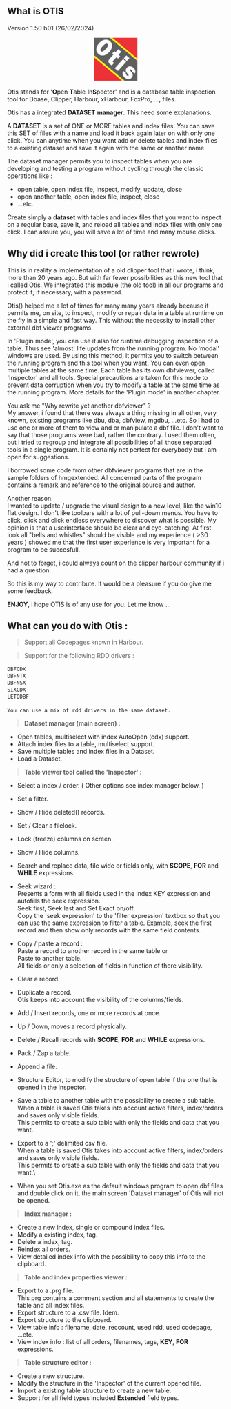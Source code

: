 ## What is OTIS
Version 1.50 b01 (26/02/2024)

<p align="center">
<img src="images\Otis.png" style="width:100px">
</p>

Otis stands for '**O**pen **T**able **I**n**S**pector' and is a
database table inspection tool for Dbase, Clipper, Harbour,
xHarbour, FoxPro, ..., files.

Otis has a integrated **DATASET** **manager**. This need some
explanations.

A **DATASET** is a set of ONE or MORE tables and index files. You can save
this SET of files with a name and load it back again later on with only
one click. You can anytime when you want add or delete tables and index files
to a existing dataset and save it again with the same or another name.

The dataset manager permits you to inspect tables when you are developing and testing a program without cycling through the classic operations like :

- open table, open index file, inspect, modify, update, close
- open another table, open index file, inspect, close
- ...etc.

Create simply a **dataset** with tables and index files that you want to
inspect on a regular base, save it, and reload all tables and index
files with only one click. I can assure you, you will save a lot of
time and many mouse clicks.

## Why did i create this tool (or rather rewrote)

This is in reality a implementation of a old clipper tool that i wrote,
i think, more than 20 years ago. But with far fewer possibilities as
this new tool that i called Otis. We integrated this module (the old
tool) in all our programs and protect it, if necessary, with a password.

Otis() helped me a lot of times for many many years already because it
permits me, on site, to inspect, modify or repair data in a table at
runtime on the fly in a simple and fast way. This without the necessity
to install other external dbf viewer programs.

In 'Plugin mode', you can use it also for runtime debugging  inspection
of a table. Thus see \'almost\' life updates from the running program.
No \'modal\' windows are used. By using this method, it permits you to
switch between the running program and this tool when you want. You can
even open multiple tables at the same time. Each table has its own
dbfviewer, called 'Inspector' and all tools. Special precautions are
taken for this mode to prevent data corruption when you try to modify a
table at the same time as the running program. More details for the
'Plugin mode' in another chapter.

You ask me \"Why rewrite yet another dbfviewer\" ?\
My answer, i found that there was always a thing missing in all other,
very known, existing programs like dbu, dba, dbfview, mgdbu, \...etc. So
i had to use one or more of them to view and or manipulate a dbf file. I
don't want to say that those programs were bad, rather the contrary. I
used them often, but i tried to regroup and integrate all possibilities
of all those separated tools in a single program. It is certainly
not perfect for everybody but i am open for suggestions.

I borrowed some code from other dbfviewer programs that are in the
sample folders of hmgextended. All concerned parts of the program
contains a remark and reference to the original source and author.

Another reason.\
I wanted to update / upgrade the visual design to a new level, like the
win10 flat design. I don\'t like toolbars with a lot of pull-down menus.
You have to click, click and click endless everywhere to discover what
is possible. My opinion is that a userinterface should be clear and
eye-catching. At first look all \"bells and whistles\" should be visible
and my experience ( \>30 years ) showed me that the first user
experience is very important for a program to be succesfull.

And not to forget, i could always count on the clipper harbour community
if i had a question.

So this is my way to contribute. It would be a pleasure if you do give
me some feedback.

**ENJOY**, i hope OTIS is of any use for you. Let me know ...

## What can you do with Otis :

>Support all Codepages known in Harbour.

>Support for the following RDD drivers :

    DBFCDX
    DBFNTX
    DBFNSX
    SIXCDX
    LETODBF

    You can use a mix of rdd drivers in the same dataset.

>**Dataset manager (main screen) :**

- Open tables, multiselect with index AutoOpen (cdx) support.
- Attach index files to a table, multiselect support.
- Save multiple tables and index files in a Dataset.
- Load a Dataset.

>**Table viewer tool called the 'Inspector' :**
- Select a index / order.  ( Other options see index manager below. )
- Set a filter.
- Show / Hide deleted() records.
- Set / Clear a filelock.
 - Lock (freeze) columns on screen.
- Show / Hide columns.
- Search and replace data, file wide or fields only, with **SCOPE**, **FOR** and
**WHILE** expressions.
- Seek wizard :\
Presents a form with all fields used in the index KEY expression and autofills the seek expression.\
Seek first, Seek last and Set Exact on/off.\
Copy the 'seek expression' to the 'filter expression' textbox so that you can use the same expression to filter a table. Example, seek the first record and then show only records with the same field contents.
- Copy / paste a record :\
Paste a record to another record in the same table or\
Paste to another table.\
All fields or only a selection of fields in function of there visibility.
- Clear a record.
- Duplicate a record.\
Otis keeps into account the visibility of the columns/fields.
- Add / Insert records, one or more records at once.
- Up / Down, moves a record physically.
- Delete / Recall records with **SCOPE**, **FOR** and **WHILE** expressions.
- Pack / Zap a table.
- Append a file.
- Structure Editor, to modify the structure of open table if the one that is opened in the Inspector.
- Save a table to another table with the possibility to create a sub table.\
When a table is saved Otis takes into account active filters, index/orders and saves only visible fields.\
 This permits to create a sub table with only the fields and data that you want.
- Export to a ';' delimited csv file.\
When a table is saved Otis takes into account active filters, index/orders and saves only visible fields.\
This permits to create a sub table with only the fields and data that you want.\

- When you set Otis.exe as the default windows program to open dbf files and double click on it, the main screen 'Dataset manager' of Otis will not be opened. 

>**Index manager :**

- Create a new index, single or compound index files.
- Modify a existing index, tag.
- Delete a index, tag.
- Reindex all orders.
- View detailed index info with the possibility to copy this info to the clipboard.

>**Table and index properties viewer :**

- Export to a .prg file.\
This prg contains a comment section and all statements to create the table and all index files.
- Export structure to a .csv file. Idem.
- Export structure to the clipboard.
- View table info : filename, date, reccount, used rdd, used codepage, ...etc.
- View index info : list of all orders, filenames, tags, **KEY**, **FOR** expressions.

>**Table structure editor :**
- Create a new structure.
- Modify the structure in the 'Inspector' of the current opened file.
- Import a existing table structure to create a new table.
- Support for all field types included **Extended** field types.
